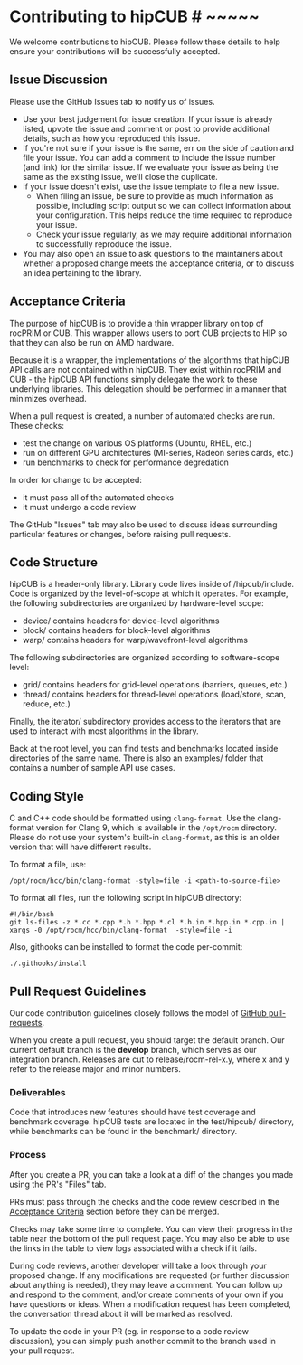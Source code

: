 <head>
  <meta charset="UTF-8">
  <meta name="description" content="Contributing to hipCUB">
  <meta name="keywords" content="ROCm, contributing, hipCUB">
</head>

# Contributing to hipCUB # ~~~~~

We welcome contributions to hipCUB.  Please follow these details to help ensure your contributions will be successfully accepted.

## Issue Discussion ##

Please use the GitHub Issues tab to notify us of issues.

* Use your best judgement for issue creation. If your issue is already listed, upvote the issue and
  comment or post to provide additional details, such as how you reproduced this issue.
* If you're not sure if your issue is the same, err on the side of caution and file your issue.
  You can add a comment to include the issue number (and link) for the similar issue. If we evaluate
  your issue as being the same as the existing issue, we'll close the duplicate.
* If your issue doesn't exist, use the issue template to file a new issue.
  * When filing an issue, be sure to provide as much information as possible, including script output so
    we can collect information about your configuration. This helps reduce the time required to
    reproduce your issue.
  * Check your issue regularly, as we may require additional information to successfully reproduce the
    issue.
* You may also open an issue to ask questions to the maintainers about whether a proposed change
  meets the acceptance criteria, or to discuss an idea pertaining to the library.

## Acceptance Criteria ##

The purpose of hipCUB is to provide a thin wrapper library on top of rocPRIM or CUB. This wrapper allows users to port CUB projects to HIP so that they can also be run on AMD hardware.

Because it is a wrapper, the implementations of the algorithms that hipCUB API calls are not contained within hipCUB.
They exist within rocPRIM and CUB - the hipCUB API functions simply delegate the work to these underlying libraries.
This delegation should be performed in a manner that minimizes overhead.

When a pull request is created, a number of automated checks are run. These checks:
- test the change on various OS platforms (Ubuntu, RHEL, etc.)
- run on different GPU architectures (MI-series, Radeon series cards, etc.)
- run benchmarks to check for performance degredation

In order for change to be accepted:
- it must pass all of the automated checks
- it must undergo a code review

The GitHub "Issues" tab may also be used to discuss ideas surrounding particular features or changes, before raising pull requests.

## Code Structure ##

hipCUB is a header-only library. Library code lives inside of /hipcub/include.
Code is organized by the level-of-scope at which it operates. For example, the following
subdirectories are organized by hardware-level scope:
* device/ contains headers for device-level algorithms
* block/ contains headers for block-level algorithms
* warp/ contains headers for warp/wavefront-level algorithms

The following subdirectories are organized according to software-scope level:
* grid/ contains headers for grid-level operations (barriers, queues, etc.)
* thread/ contains headers for thread-level operations (load/store, scan, reduce, etc.)

Finally, the iterator/ subdirectory provides access to the iterators that are used to interact with most algorithms in the library.

Back at the root level, you can find tests and benchmarks located inside directories of the same name. 
There is also an examples/ folder that contains a number of sample API use cases.

## Coding Style ##

C and C++ code should be formatted using `clang-format`. Use the clang-format version for Clang 9, which is available in the `/opt/rocm` directory. Please do not use your system's built-in `clang-format`, as this is an older version that will have different results.

To format a file, use:

```
/opt/rocm/hcc/bin/clang-format -style=file -i <path-to-source-file>
```

To format all files, run the following script in hipCUB directory:

```
#!/bin/bash
git ls-files -z *.cc *.cpp *.h *.hpp *.cl *.h.in *.hpp.in *.cpp.in | xargs -0 /opt/rocm/hcc/bin/clang-format  -style=file -i
```

Also, githooks can be installed to format the code per-commit:

```
./.githooks/install
```

## Pull Request Guidelines ##

Our code contribution guidelines closely follows the model of [GitHub pull-requests](https://help.github.com/articles/using-pull-requests/).

When you create a pull request, you should target the default branch. Our current default branch is the **develop** branch, which serves as our integration branch.
Releases are cut to release/rocm-rel-x.y, where x and y refer to the release major and minor numbers.

### Deliverables ###

Code that introduces new features should have test coverage and benchmark coverage. 
hipCUB tests are located in the test/hipcub/ directory, while benchmarks can be found in the benchmark/ directory.

### Process ###

After you create a PR, you can take a look at a diff of the changes you made using the PR's "Files" tab.

PRs must pass through the checks and the code review described in the [Acceptance Criteria](#acceptance-criteria) section before they can be merged.

Checks may take some time to complete. You can view their progress in the table near the bottom of the pull request page. You may also be able to use the links in the table
to view logs associated with a check if it fails.

During code reviews, another developer will take a look through your proposed change. If any modifications are requested (or further discussion about anything is
needed), they may leave a comment. You can follow up and respond to the comment, and/or create comments of your own if you have questions or ideas.
When a modification request has been completed, the conversation thread about it will be marked as resolved.

To update the code in your PR (eg. in response to a code review discussion), you can simply push another commit to the branch used in your pull request.
